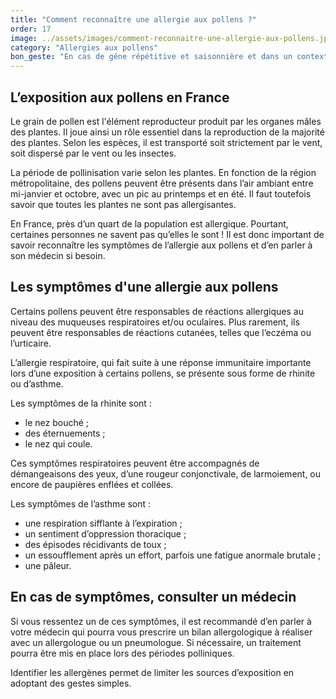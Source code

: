 ```yaml
---
title: "Comment reconnaître une allergie aux pollens ?"
order: 17
image: ../assets/images/comment-reconnaitre-une-allergie-aux-pollens.jpg
category: "Allergies aux pollens"
bon_geste: "En cas de gêne répétitive et saisonnière et dans un contexte de fatigue inhabituelle, demander conseil à un professionnel de santé."
---
```


## L’exposition aux pollens en France

Le grain de pollen est l'élément reproducteur produit par les organes mâles des plantes. Il joue ainsi un rôle essentiel dans la reproduction de la majorité des plantes. Selon les espèces, il est transporté soit strictement par le vent, soit dispersé par le vent ou les insectes.

La période de pollinisation varie selon les plantes. En fonction de la région métropolitaine, des pollens peuvent être présents dans l’air ambiant entre mi-janvier et octobre, avec un pic au printemps et en été. Il faut toutefois savoir que toutes les plantes ne sont pas allergisantes.
 
En France, près d’un quart de la population est allergique. Pourtant, certaines personnes ne savent pas qu’elles le sont ! Il est donc important de savoir reconnaître les symptômes de l’allergie aux pollens et d’en parler à son médecin si besoin.

## Les symptômes d'une allergie aux pollens

Certains pollens peuvent être responsables de réactions allergiques au niveau des muqueuses respiratoires et/ou oculaires. Plus rarement, ils peuvent être responsables de réactions cutanées, telles que l’eczéma ou l’urticaire.

L’allergie respiratoire, qui fait suite à une réponse immunitaire importante lors d’une exposition à certains pollens, se présente sous forme de rhinite ou d’asthme.

Les symptômes de la rhinite sont : 
- le nez bouché ;
- des éternuements ;
- le nez qui coule.
 
Ces symptômes respiratoires peuvent être accompagnés de démangeaisons des yeux, d’une rougeur conjonctivale, de larmoiement, ou encore de paupières enflées et collées.

Les symptômes de l’asthme sont :
- une respiration sifflante à l’expiration ;
- un sentiment d’oppression thoracique ;
- des épisodes récidivants de toux ;
- un essoufflement après un effort, parfois une fatigue anormale brutale ;
- une pâleur.

## En cas de symptômes, consulter un médecin

Si vous ressentez un de ces symptômes, il est recommandé d’en parler à votre médecin qui pourra vous prescrire un bilan allergologique à réaliser avec un allergologue ou un pneumologue. Si nécessaire, un traitement pourra être mis en place lors des périodes polliniques.

Identifier les allergènes permet de limiter les sources d’exposition en adoptant des gestes simples. 
